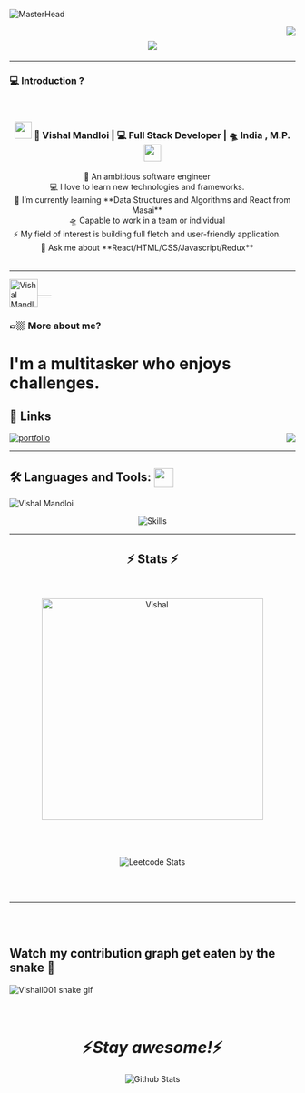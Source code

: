 ![MasterHead](https://i.pinimg.com/originals/2f/f4/28/2ff428006f3ade5f10beac69372062ab.gif)

<img align="right" src="https://visitor-badge.laobi.icu/badge?page_id=Vishall001.Vishall001">
<h1 align="center">
  <a href="https://git.io/typing-svg">
    <img src="https://readme-typing-svg.herokuapp.com/?lines=Hi+There!+👋;+Myself+Vishal+Mandloi!;+Web+Developer!;&center=true&size=30">
  </a>
</h1>
<hr>

### 💻 Introduction ?

<br>
<div align="center">
<h3><img src="https://media.giphy.com/media/WUlplcMpOCEmTGBtBW/giphy.gif" width="30"> 🙎 Vishal Mandloi | 💻 Full Stack Developer | 🛸 India , M.P. <img src="https://media.giphy.com/media/WUlplcMpOCEmTGBtBW/giphy.gif" width="30"></h3>
</div>

<p align="center">
  🙎 An ambitious software engineer  <img width="15" src="https://i.gifer.com/origin/b3/b34dc1592ae8556da933835c0d532738_w200.webp">
   <br>
  💻 I love to learn new technologies and frameworks. <img width="15" src="https://i.gifer.com/origin/b3/b34dc1592ae8556da933835c0d532738_w200.webp">
  <br>
  🌱 I’m currently learning **Data Structures and Algorithms and React from Masai** <img width="15" src="https://i.gifer.com/origin/b3/b34dc1592ae8556da933835c0d532738_w200.webp">
   <br>
  🛸 Capable to work in a team or individual <img width="15" src="https://i.gifer.com/origin/b3/b34dc1592ae8556da933835c0d532738_w200.webp">
   <br>
   ⚡ My field of interest is building full fletch and user-friendly application. <img width="15" src="https://i.gifer.com/origin/b3/b34dc1592ae8556da933835c0d532738_w200.webp">
   <br>
  💬 Ask me about **React/HTML/CSS/Javascript/Redux** <img width="15" src="https://i.gifer.com/origin/b3/b34dc1592ae8556da933835c0d532738_w200.webp">
  <br>
  <img width="15" src="https://i.gifer.com/origin/b3/b34dc1592ae8556da933835c0d532738_w200.webp"><img width="15" src="https://i.gifer.com/origin/b3/b34dc1592ae8556da933835c0d532738_w200.webp">
  <img width="15" src="https://i.gifer.com/origin/b3/b34dc1592ae8556da933835c0d532738_w200.webp"><img width="15" src="https://i.gifer.com/origin/b3/b34dc1592ae8556da933835c0d532738_w200.webp">
  <img width="15" src="https://i.gifer.com/origin/b3/b34dc1592ae8556da933835c0d532738_w200.webp"><img width="15" src="https://i.gifer.com/origin/b3/b34dc1592ae8556da933835c0d532738_w200.webp">
  <img width="15" src="https://i.gifer.com/origin/b3/b34dc1592ae8556da933835c0d532738_w200.webp"><img width="15" src="https://i.gifer.com/origin/b3/b34dc1592ae8556da933835c0d532738_w200.webp">
  <img width="15" src="https://i.gifer.com/origin/b3/b34dc1592ae8556da933835c0d532738_w200.webp"><img width="15" src="https://i.gifer.com/origin/b3/b34dc1592ae8556da933835c0d532738_w200.webp">
  <img width="15" src="https://i.gifer.com/origin/b3/b34dc1592ae8556da933835c0d532738_w200.webp"><img width="15" src="https://i.gifer.com/origin/b3/b34dc1592ae8556da933835c0d532738_w200.webp">
  <img width="15" src="https://i.gifer.com/origin/b3/b34dc1592ae8556da933835c0d532738_w200.webp"><img width="15" src="https://i.gifer.com/origin/b3/b34dc1592ae8556da933835c0d532738_w200.webp">
  <img width="15" src="https://i.gifer.com/origin/b3/b34dc1592ae8556da933835c0d532738_w200.webp"><img width="15" src="https://i.gifer.com/origin/b3/b34dc1592ae8556da933835c0d532738_w200.webp">
  <img width="15" src="https://i.gifer.com/origin/b3/b34dc1592ae8556da933835c0d532738_w200.webp"><img width="15" src="https://i.gifer.com/origin/b3/b34dc1592ae8556da933835c0d532738_w200.webp">
</p>
<p align="center">
<hr>
<a href="https://www.linkedin.com/in/vishal-mandloii/" target="_blank"><img align="center" src="https://raw.githubusercontent.com/rahuldkjain/github-profile-readme-generator/master/src/images/icons/Social/linked-in-alt.svg" alt="Vishal Mandloi" height="50" width="50"/>&nbsp;&nbsp;&nbsp;&nbsp;&nbsp;&nbsp;</a>

</p>

### 👉🏼 More about me?

<h1>I'm a multitasker who enjoys challenges.</h1>

## 🔗 Links

[![portfolio](https://img.shields.io/badge/my_portfolio-000?style=for-the-badge&logo=ko-fi&logoColor=white)](https://vishall001.github.io/vishal-mandloi/)
<img align="right" src="https://wakatime.com/badge/user/1ff3f10c-1420-4570-94cf-cff207f1eb2c.svg"/>

<hr>
<h2 align="left">🛠 Languages and Tools: <img src = "https://raw.githubusercontent.com/rahulbanerjee26/githubProfileReadmeGenerator/main/gifs/code.gif" width = 34px height=34px align="center"></h2>
<p align="left"> <img src="https://komarev.com/ghpvc/?username=Vishall001&label=Profile%20views&color=0e75b6&style=flat" alt="Vishal Mandloi" /> </p >
<p align="center">
  <img  src="https://skillicons.dev/icons?i=react,js,nodejs,mongodb,expressjs,redux,nextjs,bootstrap,html,css,github,vscode,vercel,netlify,heroku" alt="Skills"/>
</p>
  <hr>
<h2 align="center">⚡ Stats ⚡</h2>
<br>
<p align=center>
  <div align=center>
    <a href="https://github.com/denvercoder1/github-readme-streak-stats" title="Go to Source">
      <img align="center" width=390 src="https://github-readme-streak-stats.herokuapp.com/?user=Vishall001&theme=vision-friendly-dark&border=61dafb&hide_border=true" alt="Vishal" />
    </a>
    <!-- <a href="https://github.com/anuraghazra/github-readme-stats" title="Go to Source">
      <img align="right" width=390 src="https://github-readme-stats.vercel.app/api?username=Vishall001&show_icons=true&theme=vision-friendly-dark&border_color=61dafb&hide_border=true" />
    </a> -->
  </div>
  <!-- <br><br><br><br><br><br><br><br><br> -->
  <div align=center>
    <!-- <a href="https://github.com/anuraghazra/github-readme-stats">
      <img width=325 align="center" src="https://github-readme-stats.vercel.app/api/top-langs/?username=Vishall001&hide=c%23,powershell,Mathematica,Ruby,Objective-C,Objective-C%2b%2b,Cuda&title_color=61dafb&text_color=ffffff&icon_color=61dafb&bg_color=20232a&langs_count=8&layout=compact&border_color=61dafb&hide_border=true" />
    </a> -->
      <br><br><br>
<div  align=center>

![Leetcode Stats](https://leetcard.jacoblin.cool/vishalmandloi62?theme=dark)

</div>
  </div>
  <br>
  <br>
  <hr>
<!-- <a href="https://github.com/Vishall001/github-readme-activity-graph"><img alt="Vishal's Activity Graph" src="https://activity-graph.herokuapp.com/graph?username=Vishall001&bg_color=0D1117&color=5BCDEC&line=5BCDEC&point=FFFFFF&hide_border=true" /></a> -->
<br/><br/>

<!-- <hr>
<h2 align="center">👨‍💻 Repositories 👨‍💻</h2>
<br>
<div width="100%" align="center">

<a align="left" href="https://github.com/Vishall001/Spotify_Clone" title="Spotify"><img align="left" height="115" src="https://github-readme-stats.vercel.app/api/pin/?username=Vishall001&repo=Spotify_Clone&theme=react&border_color=61dafb&border_radius=10"></a>

 <a align="right" href="https://github.com/Vishall001/Flipkart_Clone" title="Flipkart_Clone"><img align="right" height="115" src="https://github-readme-stats.vercel.app/api/pin/?username=Vishall001&repo=Flipkart_Clone&theme=react&border_color=61dafb&border_radius=10"></a>
<br><br><br><br><br><br>

<a align="left" href="https://github.com/Vishall001/Time-camp" title="Time Camp"><img align="left" height="115" src="https://github-readme-stats.vercel.app/api/pin/?username=Vishall001&repo=Time-camp&theme=react&border_color=61dafb&border_radius=10"></a>

<a align="right" href="https://github.com/Vishall001/Restaurent_App" title="Restaurent_App"><img align="right" height="115" src="https://github-readme-stats.vercel.app/api/pin/?username=Vishall001&repo=Restaurent_App&theme=react&border_color=61dafb&border_radius=10"></a>

<br><br><br><br><br><br>
<a align="center" href="https://github.com/Vishall001/Farfetch-Clone" title="Farfetch"><img align="center" height="115" src="https://github-readme-stats.vercel.app/api/pin/?username=Vishall001&repo=Farfetch-Clone&theme=react&border_color=61dafb&border_radius=10"></a> -->


</div>
<!-- <h4 align="center">
  <a href="https://github.com/Vishall001?tab=repositories" title="Show Repositories">🔎 Show More 🔍</a>
</h4> -->
<!-- <br> -->
<!-- <hr> -->

## Watch my contribution graph get eaten by the snake 🐍

<!-- refer this: https://dev.to/mishmanners/how-to-enable-github-actions-on-your-profile-readme-for-a-contribution-graph-4l66 -->

![Vishall001 snake gif](https://github.com/Vishall001/Vishall001/blob/output/github-contribution-grid-snake.svg)  
<br>
<br>

<h1 align='center'>⚡️<i>Stay awesome!</i>⚡️</h1>
<p align="center">
 <img src="https://raw.githubusercontent.com/mayhemantt/mayhemantt/Update/svg/Bottom.svg" alt="Github Stats" />
</p>

